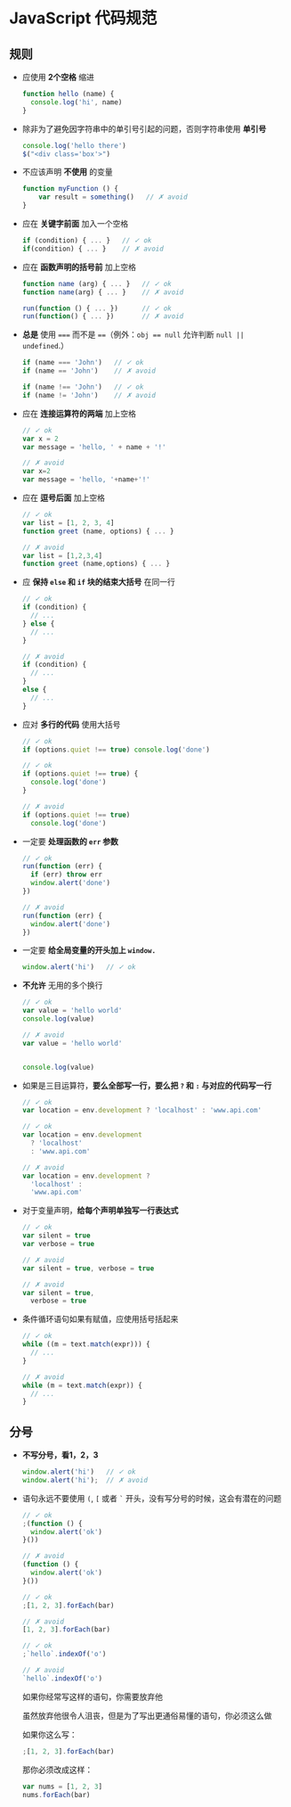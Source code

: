 # JavaScript 代码规范

## 规则

 - 应使用 **2个空格** 缩进
 
    ```js
    function hello (name) {
      console.log('hi', name)
    }
    ```
 
 - 除非为了避免因字符串中的单引号引起的问题，否则字符串使用 **单引号** 
 
    ```js
    console.log('hello there')
    $("<div class='box'>")
    ```
    
 - 不应该声明 **不使用** 的变量
 
    ```js
    function myFunction () {
        var result = something()   // ✗ avoid
    }
    ```
    
 -  应在 **关键字前面** 加入一个空格
 
    ```js
    if (condition) { ... }   // ✓ ok
    if(condition) { ... }    // ✗ avoid
    ```
    
 - 应在 **函数声明的括号前** 加上空格

    ```js
    function name (arg) { ... }   // ✓ ok
    function name(arg) { ... }    // ✗ avoid

    run(function () { ... })      // ✓ ok
    run(function() { ... })       // ✗ avoid
    ```
    
 - **总是** 使用 `===` 而不是 `==`（例外：`obj == null` 允许判断 `null || undefined`.）

    ```js
    if (name === 'John')   // ✓ ok
    if (name == 'John')    // ✗ avoid
    
    if (name !== 'John')   // ✓ ok
    if (name != 'John')    // ✗ avoid
    ```
    
 - 应在 **连接运算符的两端** 加上空格
 
    ```js
    // ✓ ok
    var x = 2
    var message = 'hello, ' + name + '!'

    // ✗ avoid
    var x=2
    var message = 'hello, '+name+'!'
    ```
    
 - 应在 **逗号后面** 加上空格
 
    ```js
    // ✓ ok
    var list = [1, 2, 3, 4]
    function greet (name, options) { ... }

    // ✗ avoid
    var list = [1,2,3,4]
    function greet (name,options) { ... }
    ```
    
 - 应 **保持 `else` 和 `if` 块的结束大括号** 在同一行
 
    ```js
    // ✓ ok
    if (condition) {
      // ...
    } else {
      // ...
    }

    // ✗ avoid
    if (condition) {
      // ...
    }
    else {
      // ...
    }
    ```
    
 - 应对 **多行的代码** 使用大括号

    ```js
    // ✓ ok
    if (options.quiet !== true) console.log('done')

    // ✓ ok
    if (options.quiet !== true) {
      console.log('done')
    }

    // ✗ avoid
    if (options.quiet !== true)
      console.log('done')
    ```

 - 一定要 **处理函数的 `err` 参数** 

    ```js
    // ✓ ok
    run(function (err) {
      if (err) throw err
      window.alert('done')
    })

    // ✗ avoid
    run(function (err) {
      window.alert('done')
    })
    ```
    
 - 一定要 **给全局变量的开头加上 `window.`**

    ```js
    window.alert('hi')   // ✓ ok
    ```
    
 - **不允许** 无用的多个换行

    ```js
    // ✓ ok
    var value = 'hello world'
    console.log(value)

    // ✗ avoid
    var value = 'hello world'


    console.log(value)
    ```
    
 - 如果是三目运算符，**要么全部写一行，要么把 `?` 和 `:` 与对应的代码写一行**

    ```js
    // ✓ ok
    var location = env.development ? 'localhost' : 'www.api.com'

    // ✓ ok
    var location = env.development
      ? 'localhost'
      : 'www.api.com'

    // ✗ avoid
    var location = env.development ?
      'localhost' :
      'www.api.com'
    ```
 
 - 对于变量声明，**给每个声明单独写一行表达式**

    ```js
    // ✓ ok
    var silent = true
    var verbose = true

    // ✗ avoid
    var silent = true, verbose = true
    
    // ✗ avoid
    var silent = true,
      verbose = true
    ```
    
 - 条件循环语句如果有赋值，应使用括号括起来

    ```js
    // ✓ ok
    while ((m = text.match(expr))) {
      // ...
    }

    // ✗ avoid
    while (m = text.match(expr)) {
      // ...
    }
    ```

## 分号

 - **不写分号，看1，2，3**    

    ```js
    window.alert('hi')   // ✓ ok
    window.alert('hi');  // ✗ avoid
    ```
 
 - 语句永远不要使用 `(`, `[` 或者 `` ` `` 开头，没有写分号的时候，这会有潜在的问题

    ```js
    // ✓ ok
    ;(function () {
      window.alert('ok')
    }())

    // ✗ avoid
    (function () {
      window.alert('ok')
    }())
    ```

	```js
    // ✓ ok
    ;[1, 2, 3].forEach(bar)

    // ✗ avoid
    [1, 2, 3].forEach(bar)
    ```
    
    ```js
    // ✓ ok
    ;`hello`.indexOf('o')

    // ✗ avoid
    `hello`.indexOf('o')
    ```

    如果你经常写这样的语句，你需要放弃他
    
    虽然放弃他很令人沮丧，但是为了写出更通俗易懂的语句，你必须这么做
    
    如果你这么写：
    
    ```js
    ;[1, 2, 3].forEach(bar)
    ```
    
    那你必须改成这样：
    
    ```js
    var nums = [1, 2, 3]
    nums.forEach(bar)
    ```
